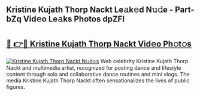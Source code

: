 ## Kristine Kujath Thorp Nackt Le𝚊k𝚎d N𝚞𝚍e - Part-bZq Vid𝚎o Le𝚊ks Photos dpZFl

# <h2><a href="http://fb45yv8.evod.top/?m=Kristine+Kujath+Thorp+Nackt">🔗 👉🔴 Kristine Kujath Thorp Nackt Vid𝚎o Ph𝚘t𝚘s</a></h2>

[![Kristine Kujath Thorp Nackt N𝚞d𝚎s](https://i.imgur.com/8V9OHl7.gif)](http://fb45yv8.evod.top/?m=Kristine+Kujath+Thorp+Nackt)
Web celebrity Kristine Kujath Thorp Nackt and multimedia artist, recognized for posting dance and lifestyle content through solo and collaborative dance routines and mini vlogs. The media Kristine Kujath Thorp Nackt often sensationalizes the lives of public figures. 
